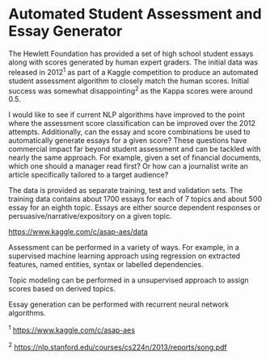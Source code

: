 ﻿
# Automated Student Assessment and Essay Generator

The Hewlett Foundation has provided a set of high school student essays along with scores generated by human expert graders. The initial data was released in 2012<sup>1</sup> as part of a Kaggle competition to produce an automated student assessment algorithm to closely match the human scores. Initial success was somewhat disappointing<sup>2</sup> as the Kappa scores were around 0.5.

I would like to see if current NLP algorithms have improved to the point where the assessment score classification can be improved over the 2012 attempts. Additionally, can the essay and score combinations be used to automatically generate essays for a given score? These questions have commercial impact far beyond student assessment and can be tackled with nearly the same approach. For example, given a set of financial documents, which one should a manager read first? Or how can a journalist write an article specifically tailored to a target audience?

The data is provided as separate training, test and validation sets. The training data contains about 1700 essays for each of 7 topics and about 500 essay for an eighth topic. Essays are either source dependent responses or persuasive/narrative/expository on a given topic.

https://www.kaggle.com/c/asap-aes/data

Assessment can be performed in a variety of ways. For example, in a supervised machine learning approach using regression on extracted features, named entities, syntax or labelled dependencies.

Topic modeling can be performed in a unsupervised approach to assign scores based on derived topics.

Essay generation can be performed with recurrent neural network algorithms.

<sup>1</sup> https://www.kaggle.com/c/asap-aes

<sup>2</sup> https://nlp.stanford.edu/courses/cs224n/2013/reports/song.pdf